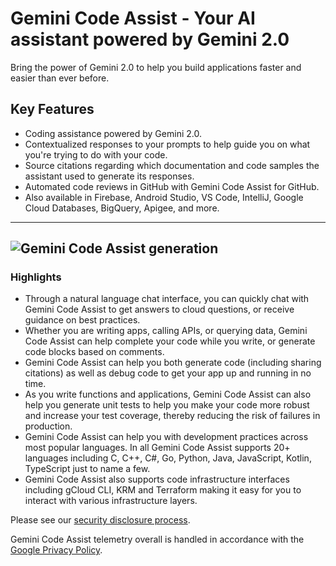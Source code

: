 # Gemini Code Assist - Your AI assistant powered by Gemini 2.0

Bring the power of Gemini 2.0 to help you build applications faster and easier
than ever before.

## Key Features

-   Coding assistance powered by Gemini 2.0.
-   Contextualized responses to your prompts to help guide you on what you're
    trying to do with your code.
-   Source citations regarding which documentation and code samples the
    assistant used to generate its responses.
-   Automated code reviews in GitHub with Gemini Code Assist for GitHub.
-   Also available in Firebase, Android Studio, VS Code, IntelliJ, Google Cloud
    Databases, BigQuery, Apigee, and more.

--------------------------------------------------------------------------------

## ![Gemini Code Assist generation](https://www.gstatic.com/cloudssh/cloudcode/duet_ai_code_generation.gif)

### Highlights

-   Through a natural language chat interface, you can quickly chat with Gemini
    Code Assist to get answers to cloud questions, or receive guidance on best
    practices.
-   Whether you are writing apps, calling APIs, or querying data, Gemini Code
    Assist can help complete your code while you write, or generate code blocks
    based on comments.
-   Gemini Code Assist can help you both generate code (including sharing
    citations) as well as debug code to get your app up and running in no time.
-   As you write functions and applications, Gemini Code Assist can also help
    you generate unit tests to help you make your code more robust and increase
    your test coverage, thereby reducing the risk of failures in production.
-   Gemini Code Assist can help you with development practices across most
    popular languages. In all Gemini Code Assist supports 20+ languages
    including C, C++, C#, Go, Python, Java, JavaScript, Kotlin, TypeScript just
    to name a few.
-   Gemini Code Assist also supports code infrastructure interfaces including
    gCloud CLI, KRM and Terraform making it easy for you to interact with
    various infrastructure layers.

Please see our [security disclosure process](https://g.co/vulnz).

Gemini Code Assist telemetry overall is handled in accordance with the
[Google Privacy Policy](https://policies.google.com/privacy).
